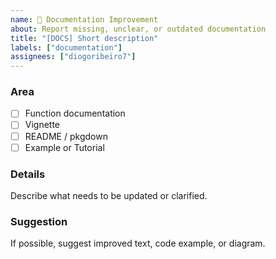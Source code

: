 ```yaml
---
name: 📘 Documentation Improvement
about: Report missing, unclear, or outdated documentation
title: "[DOCS] Short description"
labels: ["documentation"]
assignees: ["diogoribeiro7"]
---
```


### Area
- [ ] Function documentation
- [ ] Vignette
- [ ] README / pkgdown
- [ ] Example or Tutorial

### Details
Describe what needs to be updated or clarified.

### Suggestion
If possible, suggest improved text, code example, or diagram.
